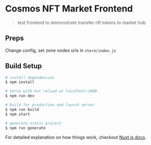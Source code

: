 # Cosmos NFT Market Frontend

> test frontend to demonstrate transfer nft tokens to market hub

## Preps

Change config, set zone nodes urls in `store/index.js`

## Build Setup

``` bash
# install dependencies
$ npm install

# serve with hot reload at localhost:3000
$ npm run dev

# build for production and launch server
$ npm run build
$ npm start

# generate static project
$ npm run generate
```

For detailed explanation on how things work, checkout [Nuxt.js docs](https://nuxtjs.org).
